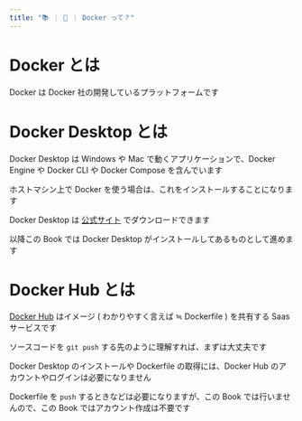 ```yaml
---
title: "📚 ｜ 🐳 ｜ Docker って？"
---
```

# Docker とは
Docker は Docker 社の開発しているプラットフォームです

# Docker Desktop とは
Docker Desktop は Windows や Mac で動くアプリケーションで、Docker Engine や Docker CLI や Docker Compose を含んでいます

ホストマシン上で Docker を使う場合は、これをインストールすることになります

Docker Desktop は [公式サイト](https://docs.docker.jp/desktop/index.html#desktop-download-and-install) でダウンロードできます

以降この Book では Docker Desktop がインストールしてあるものとして進めます

# Docker Hub とは
[Docker Hub](https://hub.docker.com/) はイメージ ( わかりやすく言えば ≒ Dockerfile ) を共有する Saas サービスです

ソースコードを `git push` する先のように理解すれば、まずは大丈夫です

Docker Desktop のインストールや Dockerfile の取得には、Docker Hub のアカウントやログインは必要になりません

Dockerfile を `push` するときなどは必要になりますが、この Book では行いませんので、この Book ではアカウント作成は不要です

[comment]: <> (# ちょっとまとめ)

[comment]: <> (- VirtualBox などと Docker の違いの 1 つは、ゲスト OS が存在しないこと)

[comment]: <> (- ローカルマシンに Docker Desktop をインストールすると一通りのことができるようになる)

[comment]: <> (- Docker Hub はイメージ &#40; ≒ Dockerfile &#41; を共有するサービスで、Read に限ればアカウントは不要)
